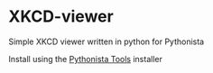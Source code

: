 # XKCD-viewer
Simple XKCD viewer written in python for Pythonista

Install using the [Pythonista Tools](https://github.com/Pythonista-Tools/Pythonista-Tools) installer
